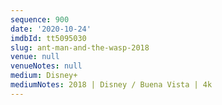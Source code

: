 ```yaml
---
sequence: 900
date: '2020-10-24'
imdbId: tt5095030
slug: ant-man-and-the-wasp-2018
venue: null
venueNotes: null
medium: Disney+
mediumNotes: 2018 | Disney / Buena Vista | 4k
---
```


